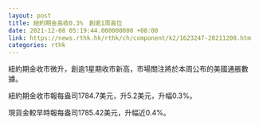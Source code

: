 ```yaml
---
layout: post
title: 紐約期金高收0.3%　創逾1周高位
date: 2021-12-08 05:19:44.000000000 +08:00
link: https://news.rthk.hk/rthk/ch/component/k2/1623247-20211208.htm
categories: rthk
---
```


紐約期金收市微升，創逾1星期收市新高，市場關注將於本周公布的美國通脹數據。

紐約期金收市報每盎司1784.7美元，升5.2美元，升幅0.3%。

現貨金較早時報每盎司1785.42美元，升幅近0.4%。
